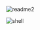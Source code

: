 ![readme2](https://user-images.githubusercontent.com/60374349/77229662-224fb100-6b5d-11ea-89ff-188607b48859.png)


![shell](https://user-images.githubusercontent.com/60374349/77265642-3bdf1e80-6c6b-11ea-904f-c74efc5c4657.png)
